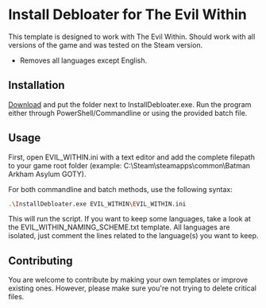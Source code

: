 # Install Debloater for The Evil Within

This template is designed to work with The Evil Within. Should work with all versions of the game and was tested on the Steam version. 
- Removes all languages except English.

## Installation

[Download](https://github.com/neatodev/InstallDebloater/blob/main/templates/EVIL_WITHIN/EVIL_WITHIN.zip) and put the folder next to InstallDebloater.exe. Run the program either through PowerShell/Commandline or using the provided batch file.

## Usage

First, open EVIL_WITHIN.ini with a text editor and add the complete filepath to your game root folder (example: C:\Steam\steamapps\common\Batman Arkham Asylum GOTY).

For both commandline and batch methods, use the following syntax:

```bash
.\InstallDebloater.exe EVIL_WITHIN\EVIL_WITHIN.ini
```
This will run the script.
If you want to keep some languages, take a look at the EVIL_WITHIN_NAMING_SCHEME.txt template. All languages are isolated, just comment the lines related to the language(s) you want to keep. 

## Contributing
You are welcome to contribute by making your own templates or improve existing ones. However, please make sure you're not trying to delete critical files. 